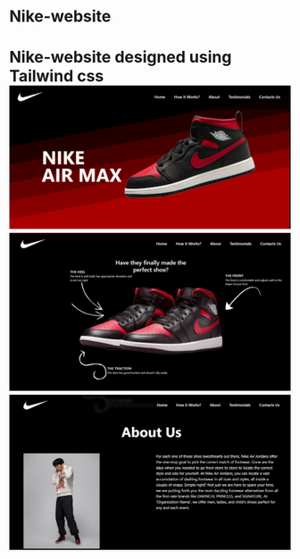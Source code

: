 # Nike-website
<h1><b>Nike-website designed using Tailwind css

<img src="./assets/Nike1.png">
<br>
<img src="./assets/Nike2.png">
<br>
<img src="./assets/Nike3.png">
